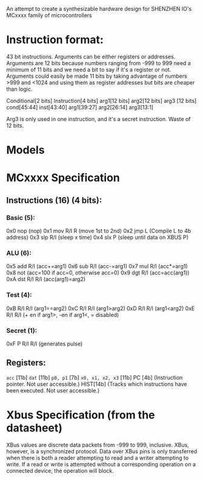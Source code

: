 An attempt to create a synthesizable hardware design for SHENZHEN IO's MCxxxx family of microcontrollers

# Instruction format:
43 bit instructions. Arguments can be either registers or addresses. Arguments are 12 bits because numbers ranging from -999 to 999 need a minimum of 11 bits and we need a bit to say if it's a register or not.
Arguments could easily be made 11 bits by taking advantage of numbers >999 and <1024 and using them as register addresses but bits are cheaper than logic.

Conditional[2 bits] Instruction[4 bits] arg1[12 bits] arg2[12 bits] arg3 [12 bits]
cond[45:44] inst[43:40] arg1[39:27] arg2[26:14] arg3[13:1]

Arg3 is only used in one instruction, and it's a secret instruction. Waste of 12 bits.

# Models


# MCxxxx Specification
## Instructions (16) (4 bits):
### Basic (5):
0x0 nop 		(nop)
0x1 mov R/I R	(move 1st to 2nd)
0x2 jmp L		(Compile L to 4b address)
0x3 slp R/I	(sleep x time)
0x4 slx P		(sleep until data on XBUS P)
### ALU (6):
0x5 add R/I		(acc+=arg1)
0x6 sub R/I		(acc-=arg1)
0x7 mul R/I		(acc*=arg1)
0x8 not			(acc=100 if acc=0, otherwise acc=0)
0x9 dgt R/I		(acc=acc(arg1))
0xA dst R/I R/I	(acc(arg1)=arg2)
### Test (4):
0xB R/I R/I	(arg1==arg2)
0xC R/I R/I	(arg1>arg2)
0xD R/I R/I (arg1<arg2)
0xE R/I R/I (+ en if arg1>, -en if arg1<, = disabled)
### Secret (1):
0xF P R/I R/I (generates pulse)

## Registers:
`acc` [11b]
`dat` [11b]
`p0, p1` [7b]
`x0, x1, x2, x3` [11b]
PC [4b] (Instruction pointer. Not user accessible.)
HIST[14b] (Tracks which instructions have been executed. Not user accessible.)

# Xbus Specification (from the datasheet)
XBus values are discrete data packets from -999 to 999, inclusive. XBus, however, is a synchronized protocol. Data over XBus pins is only transferred when there is
both a reader attempting to read and a writer attempting to write. If a read or write is attempted
without a corresponding operation on a connected device, the operation will block.
